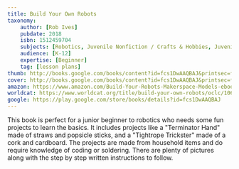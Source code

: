 ```yaml
---
title: Build Your Own Robots
taxonomy:
	author: [Rob Ives]
	pubdate: 2018
	isbn: 1512459704
	subjects: [Robotics, Juvenile Nonfiction / Crafts & Hobbies, Juvenile Nonfiction / Technology / How Things Work-Are Made]
	audience: [K-12]
	expertise: [Beginner]
	tag: [lesson plans]
thumb: http://books.google.com/books/content?id=fcs1DwAAQBAJ&printsec=frontcover&img=1&zoom=2&edge=curl&imgtk=AFLRE73nkKFBTWvxiM5YjhiK-RweOn2ZKstJv2hXCgXePlLejNLovSotU8p4bx3ssSJ7-M6T4rN3R94vBkPRdDE_NaSIKviC1UzRqQLu3lFvkFUfjynvioF6QS9Y9xI11FiRNvfK4gRL&source=gbs_api
cover: http://books.google.com/books/content?id=fcs1DwAAQBAJ&printsec=frontcover&img=1&zoom=6&edge=curl&imgtk=AFLRE70LLp1RdRe8zvIf_UwMGcYa_T0JFN7FefZEm2awWyl1RZm6koutXNyU7BO44Hyf2pkSkRawpYFpiTNjZO80Br3blw_Gfgzzpfys1Ps_900vty3cJ4100osbf7mEPqw4rRF2FKMN&source=gbs_api
amazon: https://www.amazon.com/Build-Your-Robots-Makerspace-Models-ebook/dp/B076DSW1P9/ref=sr_1_1?keywords=Build+your+own+robots+Ives&qid=1573770087&s=books&sr=1-1
worldcat: https://www.worldcat.org/title/build-your-own-robots/oclc/1063611454&referer=brief_results
google: https://play.google.com/store/books/details?id=fcs1DwAAQBAJ
---
```

This book is perfect for a junior beginner to robotics who needs some fun projects to learn the basics.  It includes projects like a "Terminator Hand" made of straws and popsicle sticks, and  a "Tightrope Trickster" made of a cork and cardboard. The projects are made from household items and do require knowledge of coding or soldering.  There are plenty of pictures along with the step by step written instructions to follow.